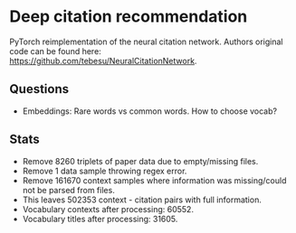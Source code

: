 # Deep citation recommendation
PyTorch reimplementation of the neural citation network.
Authors original code can be found here:  
https://github.com/tebesu/NeuralCitationNetwork.
 
## Questions
* Embeddings: Rare words vs common words. How to choose vocab?


## Stats  
* Remove 8260 triplets of paper data due to empty/missing files. 
* Remove 1 data sample throwing regex error.   
* Remove 161670 context samples where information was missing/could not be parsed from files.  
* This leaves 502353 context - citation pairs with full information.  
* Vocabulary contexts after processing: 60552.  
* Vocabulary titles after processing: 31605.  